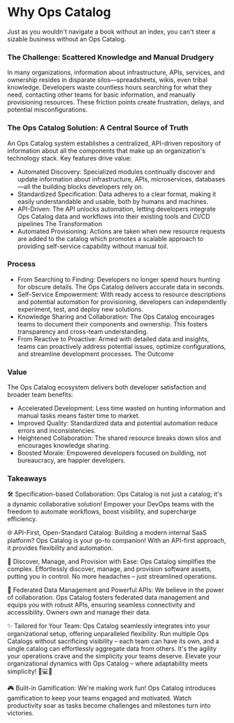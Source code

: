 # Why Ops Catalog

<span class="highlight">Just as you wouldn't navigate a book without an index, you can't steer a sizable business without an Ops Catalog.</span>

### The Challenge: Scattered Knowledge and Manual Drudgery

In many organizations, information about infrastructure, APIs, services, and ownership resides in disparate silos—spreadsheets, wikis, even tribal knowledge.  Developers waste countless hours searching for what they need, contacting other teams for basic information, and manually provisioning resources. These friction points create frustration, delays, and potential misconfigurations.

### The Ops Catalog Solution: A Central Source of Truth

An Ops Catalog system establishes a centralized, API-driven repository of information about all the components that make up an organization's technology stack. Key features drive value:

- Automated Discovery: Specialized modules continually discover and update information about infrastructure, APIs, microservices, databases—all the building blocks developers rely on.
- Standardized Specification: Data adheres to a clear format, making it easily understandable and usable, both by humans and machines.
- API-Driven: The API unlocks automation, letting developers integrate Ops Catalog data and workflows into their existing tools and CI/CD pipelines
The Transformation
- Automated Provisioning: Actions are taken when new resource requests are added to the catalog which promotes a scalable approach to providing self-service capability without manual toil.

### Process
- From Searching to Finding: Developers no longer spend hours hunting for obscure details. The Ops Catalog delivers accurate data in seconds.
- Self-Service Empowerment: With ready access to resource descriptions and potential automation for provisioning, developers can independently experiment, test, and deploy new solutions.
- Knowledge Sharing and Collaboration: The Ops Catalog encourages teams to document their components and ownership. This fosters transparency and cross-team understanding.
- From Reactive to Proactive: Armed with detailed data and insights, teams can proactively address potential issues, optimize configurations, and streamline development processes.
The Outcome

### Value
The Ops Catalog ecosystem delivers both developer satisfaction and broader team benefits:

- Accelerated Development: Less time wasted on hunting information and manual tasks means faster time to market.
- Improved Quality: Standardized data and potential automation reduce errors and inconsistencies.
- Heightened Collaboration: The shared resource breaks down silos and encourages knowledge sharing.
- Boosted Morale: Empowered developers focused on building, not bureaucracy, are happier developers.

### Takeaways
🛠 <span class="highlight">Specification-based Collaboration:</span> Ops Catalog is not just a catalog; it's a dynamic collaborative solution! Empower your DevOps teams with the freedom to automate workflows, boost visibility, and supercharge efficiency.

🌐 <span class="highlight">API-First, Open-Standard Catalog:</span> Building a modern internal SaaS platform? Ops Catalog is your go-to companion! With an API-first approach, it provides  flexibility and automation.

🚀 <span class="highlight">Discover, Manage, and Provision with Ease:</span> Ops Catalog simplifies the complex. Effortlessly discover, manage, and provision software assets, putting you in control. No more headaches – just streamlined operations.

🤝 <span class="highlight">Federated Data Management and Powerful APIs:</span> We believe in the power of collaboration. Ops Catalog fosters federated data management and equips you with robust APIs, ensuring seamless connectivity and accessibility. Owners own and manage their data.

✨ <span class="highlight">Tailored for Your Team:</span> Ops Catalog seamlessly integrates into your organizational setup, offering unparalleled flexibility. Run multiple Ops Catalogs without sacrificing visibility – each team can have its own, and a single catalog can effortlessly aggregate data from others. It's the agility your operations crave and the simplicity your teams deserve. Elevate your organizational dynamics with Ops Catalog – where adaptability meets simplicity! 🚀💻✨

🎮 <span class="highlight">Built-in Gamification:</span> We're making work fun! Ops Catalog introduces gamification to keep your teams engaged and motivated. Watch productivity soar as tasks become challenges and milestones turn into victories.



